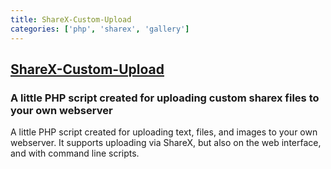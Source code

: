 ```yaml
---
title: ShareX-Custom-Upload
categories: ['php', 'sharex', 'gallery']
---
```

## [ShareX-Custom-Upload](https://github.com/JoeGandy/ShareX-Custom-Upload)

### A little PHP script created for uploading custom sharex files to your own webserver


A little PHP script created for uploading text, files, and images to your own webserver. It supports uploading via ShareX, but also on the web interface, and with command line scripts.

